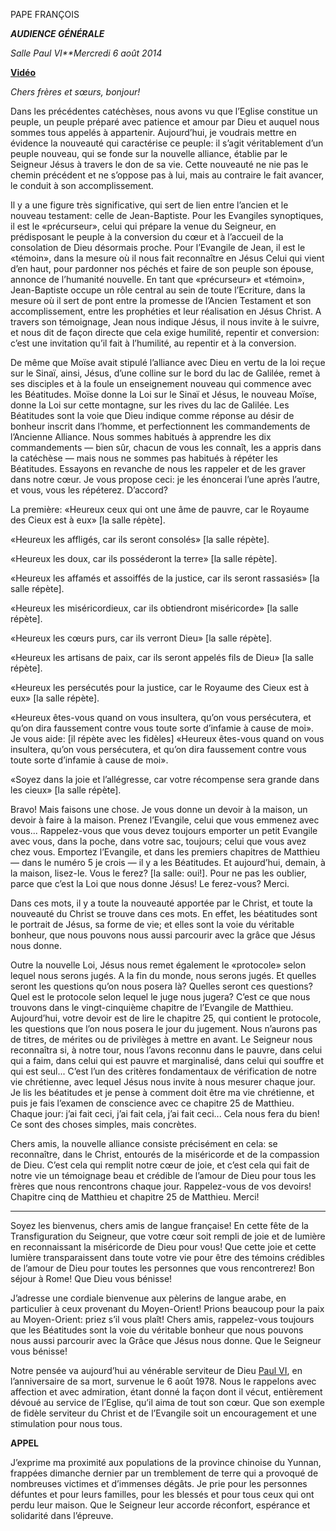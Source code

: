 PAPE FRANÇOIS

***AUDIENCE GÉNÉRALE***

*Salle Paul VI**Mercredi 6 août 2014*

**[Vidéo](http://player.rv.va/vaticanplayer.asp?language=it&tic=VA_S36UREQI)**

*Chers frères et sœurs, bonjour!*

Dans les précédentes catéchèses, nous avons vu que l’Eglise constitue un peuple, un peuple préparé avec patience et amour par Dieu et auquel nous sommes tous appelés à appartenir. Aujourd’hui, je voudrais mettre en évidence la nouveauté qui caractérise ce peuple: il s’agit véritablement d’un peuple nouveau, qui se fonde sur la nouvelle alliance, établie par le Seigneur Jésus à travers le don de sa vie. Cette nouveauté ne nie pas le chemin précédent et ne s’oppose pas à lui, mais au contraire le fait avancer, le conduit à son accomplissement.

Il y a une figure très significative, qui sert de lien entre l’ancien et le nouveau testament: celle de Jean-Baptiste. Pour les Evangiles synoptiques, il est le «précurseur», celui qui prépare la venue du Seigneur, en prédisposant le peuple à la conversion du cœur et à l’accueil de la consolation de Dieu désormais proche. Pour l’Evangile de Jean, il est le «témoin», dans la mesure où il nous fait reconnaître en Jésus Celui qui vient d’en haut, pour pardonner nos péchés et faire de son peuple son épouse, annonce de l’humanité nouvelle. En tant que «précurseur» et «témoin», Jean-Baptiste occupe un rôle central au sein de toute l’Ecriture, dans la mesure où il sert de pont entre la promesse de l’Ancien Testament et son accomplissement, entre les prophéties et leur réalisation en Jésus Christ. A travers son témoignage, Jean nous indique Jésus, il nous invite à le suivre, et nous dit de façon directe que cela exige humilité, repentir et conversion: c’est une invitation qu’il fait à l’humilité, au repentir et à la conversion.

De même que Moïse avait stipulé l’alliance avec Dieu en vertu de la loi reçue sur le Sinaï, ainsi, Jésus, d’une colline sur le bord du lac de Galilée, remet à ses disciples et à la foule un enseignement nouveau qui commence avec les Béatitudes. Moïse donne la Loi sur le Sinaï et Jésus, le nouveau Moïse, donne la Loi sur cette montagne, sur les rives du lac de Galilée. Les Béatitudes sont la voie que Dieu indique comme réponse au désir de bonheur inscrit dans l’homme, et perfectionnent les commandements de l’Ancienne Alliance. Nous sommes habitués à apprendre les dix commandements — bien sûr, chacun de vous les connaît, les a appris dans la catéchèse — mais nous ne sommes pas habitués à répéter les Béatitudes. Essayons en revanche de nous les rappeler et de les graver dans notre cœur. Je vous propose ceci: je les énoncerai l’une après l’autre, et vous, vous les répéterez. D’accord?

La première: «Heureux ceux qui ont une âme de pauvre, car le Royaume des Cieux est à eux» \[la salle répète\].

«Heureux les affligés, car ils seront consolés» \[la salle répète\].

«Heureux les doux, car ils posséderont la terre» \[la salle répète\].

«Heureux les affamés et assoiffés de la justice, car ils seront rassasiés» \[la salle répète\].

«Heureux les miséricordieux, car ils obtiendront miséricorde» \[la salle répète\].

«Heureux les cœurs purs, car ils verront Dieu» \[la salle répète\].

«Heureux les artisans de paix, car ils seront appelés fils de Dieu» \[la salle répète\].

«Heureux les persécutés pour la justice, car le Royaume des Cieux est à eux» \[la salle répète\].

«Heureux êtes-vous quand on vous insultera, qu’on vous persécutera, et qu’on dira faussement contre vous toute sorte d’infamie à cause de moi». Je vous aide: \[il répète avec les fidèles\] «Heureux êtes-vous quand on vous insultera, qu’on vous persécutera, et qu’on dira faussement contre vous toute sorte d’infamie à cause de moi».

«Soyez dans la joie et l’allégresse, car votre récompense sera grande dans les cieux» \[la salle répète\].

Bravo! Mais faisons une chose. Je vous donne un devoir à la maison, un devoir à faire à la maison. Prenez l’Evangile, celui que vous emmenez avec vous... Rappelez-vous que vous devez toujours emporter un petit Evangile avec vous, dans la poche, dans votre sac, toujours; celui que vous avez chez vous. Emportez l’Evangile, et dans les premiers chapitres de Matthieu — dans le numéro 5 je crois — il y a les Béatitudes. Et aujourd’hui, demain, à la maison, lisez-le. Vous le ferez? \[la salle: oui!\]. Pour ne pas les oublier, parce que c’est la Loi que nous donne Jésus! Le ferez-vous? Merci.

Dans ces mots, il y a toute la nouveauté apportée par le Christ, et toute la nouveauté du Christ se trouve dans ces mots. En effet, les béatitudes sont le portrait de Jésus, sa forme de vie; et elles sont la voie du véritable bonheur, que nous pouvons nous aussi parcourir avec la grâce que Jésus nous donne.

Outre la nouvelle Loi, Jésus nous remet également le «protocole» selon lequel nous serons jugés. A la fin du monde, nous serons jugés. Et quelles seront les questions qu’on nous posera là? Quelles seront ces questions? Quel est le protocole selon lequel le juge nous jugera? C’est ce que nous trouvons dans le vingt-cinquième chapitre de l’Evangile de Matthieu. Aujourd’hui, votre devoir est de lire le chapitre 25, qui contient le protocole, les questions que l’on nous posera le jour du jugement. Nous n’aurons pas de titres, de mérites ou de privilèges à mettre en avant. Le Seigneur nous reconnaîtra si, à notre tour, nous l’avons reconnu dans le pauvre, dans celui qui a faim, dans celui qui est pauvre et marginalisé, dans celui qui souffre et qui est seul... C’est l’un des critères fondamentaux de vérification de notre vie chrétienne, avec lequel Jésus nous invite à nous mesurer chaque jour. Je lis les béatitudes et je pense à comment doit être ma vie chrétienne, et puis je fais l’examen de conscience avec ce chapitre 25 de Matthieu. Chaque jour: j’ai fait ceci, j’ai fait cela, j’ai fait ceci... Cela nous fera du bien! Ce sont des choses simples, mais concrètes.

Chers amis, la nouvelle alliance consiste précisément en cela: se reconnaître, dans le Christ, entourés de la miséricorde et de la compassion de Dieu. C’est cela qui remplit notre cœur de joie, et c’est cela qui fait de notre vie un témoignage beau et crédible de l’amour de Dieu pour tous les frères que nous rencontrons chaque jour. Rappelez-vous de vos devoirs! Chapitre cinq de Matthieu et chapitre 25 de Matthieu. Merci!

* * *

Soyez les bienvenus, chers amis de langue française! En cette fête de la Transfiguration du Seigneur, que votre cœur soit rempli de joie et de lumière en reconnaissant la miséricorde de Dieu pour vous! Que cette joie et cette lumière transparaissent dans toute votre vie pour être des témoins crédibles de l’amour de Dieu pour toutes les personnes que vous rencontrerez! Bon séjour à Rome! Que Dieu vous bénisse!

J’adresse une cordiale bienvenue aux pèlerins de langue arabe, en particulier à ceux provenant du Moyen-Orient! Prions beaucoup pour la paix au Moyen-Orient: priez s’il vous plaît! Chers amis, rappelez-vous toujours que les Béatitudes sont la voie du véritable bonheur que nous pouvons nous aussi parcourir avec la Grâce que Jésus nous donne. Que le Seigneur vous bénisse!

Notre pensée va aujourd’hui au vénérable serviteur de Dieu [Paul VI](http://www.vatican.va/holy_father/paul_vi/index_fr.htm), en l’anniversaire de sa mort, survenue le 6 août 1978. Nous le rappelons avec affection et avec admiration, étant donné la façon dont il vécut, entièrement dévoué au service de l’Eglise, qu’il aima de tout son cœur. Que son exemple de fidèle serviteur du Christ et de l’Evangile soit un encouragement et une stimulation pour nous tous.

**APPEL**

J’exprime ma proximité aux populations de la province chinoise du Yunnan, frappées dimanche dernier par un tremblement de terre qui a provoqué de nombreuses victimes et d’immenses dégâts. Je prie pour les personnes défuntes et pour leurs familles, pour les blessés et pour tous ceux qui ont perdu leur maison. Que le Seigneur leur accorde réconfort, espérance et solidarité dans l’épreuve.